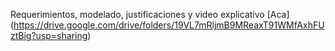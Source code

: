 Requerimientos, modelado, justificaciones y video explicativo [Aca] (https://drive.google.com/drive/folders/19VL7mRljmB9MReaxT91WMfAxhFUztBig?usp=sharing)
